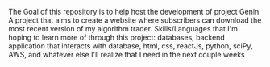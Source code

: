The Goal of this repository is to help host the development of project Genin. A project that aims to create a website where subscribers can download the most recent version of my algorithm trader. Skills/Languages that I'm hoping to learn more of through this project: databases, backend application that interacts with database,  html, css, reactJs, python, sciPy, AWS, and whatever else I'll realize that I need in the next couple weeks
